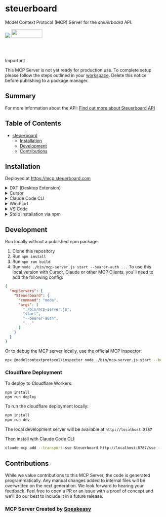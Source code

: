 # steuerboard

Model Context Protocol (MCP) Server for the *steuerboard* API.

<div align="left">
    <a href="https://www.speakeasy.com/?utm_source=steuerboard&utm_campaign=mcp-typescript"><img src="https://www.speakeasy.com/assets/badges/built-by-speakeasy.svg" /></a>
    <a href="https://opensource.org/licenses/MIT">
        <img src="https://img.shields.io/badge/License-MIT-blue.svg" style="width: 100px; height: 28px;" />
    </a>
</div>


<br /><br />
> [!IMPORTANT]
> This MCP Server is not yet ready for production use. To complete setup please follow the steps outlined in your [workspace](https://app.speakeasy.com/org/steuerboard-4kc/mcp). Delete this notice before publishing to a package manager.

<!-- Start Summary [summary] -->
## Summary

For more information about the API: [Find out more about Steuerboard API](https://docs.steuerboard.com)
<!-- End Summary [summary] -->

<!-- Start Table of Contents [toc] -->
## Table of Contents
<!-- $toc-max-depth=2 -->
* [steuerboard](#steuerboard)
  * [Installation](#installation)
  * [Development](#development)
  * [Contributions](#contributions)

<!-- End Table of Contents [toc] -->

<!-- Start Installation [installation] -->
## Installation

Deployed at https://mcp.steuerboard.com
<details>
<summary>DXT (Desktop Extension)</summary>

Install the MCP server as a Desktop Extension using the pre-built [`mcp-server.dxt`](./mcp-server.dxt) file:

Simply drag and drop the [`mcp-server.dxt`](./mcp-server.dxt) file onto Claude Desktop to install the extension.

The DXT package includes the MCP server and all necessary configuration. Once installed, the server will be available without additional setup.

> [!NOTE]
> DXT (Desktop Extensions) provide a streamlined way to package and distribute MCP servers. Learn more about [Desktop Extensions](https://www.anthropic.com/engineering/desktop-extensions).

</details>

<details>
<summary>Cursor</summary>

[![Install MCP Server](https://cursor.com/deeplink/mcp-install-dark.svg)](https://cursor.com/install-mcp?name=Steuerboard&config=eyJtY3BTZXJ2ZXJzIjp7IlN0ZXVlcmJvYXJkIjp7InR5cGUiOiJtY3AiLCJ1cmwiOiJodHRwczovL21jcC5zdGV1ZXJib2FyZC5jb20vbWNwIiwiaGVhZGVycyI6eyJhdXRob3JpemF0aW9uIjoiJHtAU1RFVUVSQk9BUkQvTUNQX0JFQVJFUl9BVVRIfSJ9fX19)

Or manually:

1. Open Cursor Settings
2. Select Tools and Integrations
3. Select New MCP Server
4. If the configuration file is empty paste the following JSON into the MCP Server Configuration:

```json
{
  "mcpServers": {
    "Steuerboard": {
      "type": "mcp",
      "url": "https://mcp.steuerboard.com/mcp",
      "headers": {
        "authorization": "${@STEUERBOARD/MCP_BEARER_AUTH}"
      }
    }
  }
}
```

</details>

<details>
<summary>Claude Code CLI</summary>

```bash
claude mcp add --transport sse Steuerboard https://mcp.steuerboard.com/sse --header "authorization: ..."
```

</details>
<details>
<summary>Windsurf</summary>

Refer to [Official Windsurf documentation](https://docs.windsurf.com/windsurf/cascade/mcp#adding-a-new-mcp-plugin) for latest information

1. Open Windsurf Settings
2. Select Cascade on left side menu
3. Click on `Manage MCPs`. (To Manage MCPs you should be signed in with a Windsurf Account)
4. Click on `View raw config` to open up the mcp configuration file.
5. If the configuration file is empty paste the full json
```
{
  "mcpServers": {
    "Steuerboard": {
      "type": "mcp",
      "url": "https://mcp.steuerboard.com/mcp",
      "headers": {
        "authorization": "${@STEUERBOARD/MCP_BEARER_AUTH}"
      }
    }
  }
}
```
</details>
<details>
<summary>VS Code</summary>

Refer to [Official VS Code documentation](https://code.visualstudio.com/api/extension-guides/ai/mcp) for latest information

1. Open [Command Palette](https://code.visualstudio.com/docs/getstarted/userinterface#_command-palette)
1. Search and open `MCP: Open User Configuration`. This should open mcp.json file
2. If the configuration file is empty paste the full json
```
{
  "servers": {
    "Steuerboard": {
      "type": "mcp",
      "url": "https://mcp.steuerboard.com/mcp",
      "headers": {
        "authorization": "${env:@STEUERBOARD/MCP_BEARER_AUTH}"
      }
    }
  }
}
```

</details>


<details>
<summary> Stdio installation via npm </summary>
To start the MCP server, run:

```bash
npx @steuerboard/mcp start --bearer-auth ...
```

For a full list of server arguments, run:

```
npx @steuerboard/mcp --help
```

</details>
<!-- End Installation [installation] -->

<!-- Placeholder for Future Speakeasy SDK Sections -->

## Development

Run locally without a published npm package:
1. Clone this repository
2. Run `npm install`
3. Run `npm run build`
4. Run `node ./bin/mcp-server.js start --bearer-auth ...`
To use this local version with Cursor, Claude or other MCP Clients, you'll need to add the following config:

```json
{
  "mcpServers": {
    "Steuerboard": {
      "command": "node",
      "args": [
        "./bin/mcp-server.js",
        "start",
        "--bearer-auth",
        "..."
      ]
    }
  }
}
```

Or to debug the MCP server locally, use the official MCP Inspector: 

```bash
npx @modelcontextprotocol/inspector node ./bin/mcp-server.js start --bearer-auth ...
```


### Cloudflare Deployment

To deploy to Cloudflare Workers:

```bash
npm install 
npm run deploy
```

To run the cloudflare deployment locally:

```bash
npm install 
npm run dev
```

The local development server will be available at `http://localhost:8787`

Then install with Claude Code CLI:

```bash
claude mcp add --transport sse Steuerboard http://localhost:8787/sse --header "authorization: ..."
```





## Contributions

While we value contributions to this MCP Server, the code is generated programmatically. Any manual changes added to internal files will be overwritten on the next generation. 
We look forward to hearing your feedback. Feel free to open a PR or an issue with a proof of concept and we'll do our best to include it in a future release. 

### MCP Server Created by [Speakeasy](https://www.speakeasy.com/?utm_source=steuerboard&utm_campaign=mcp-typescript)
